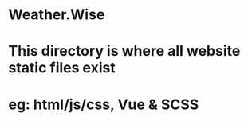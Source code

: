 # Weather.Wise

# This directory is where all website static files exist
# eg: html/js/css, Vue & SCSS
